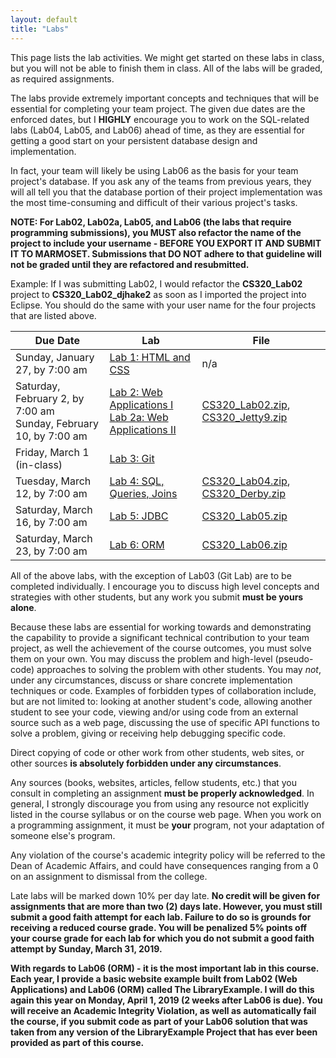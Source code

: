 ```yaml
---
layout: default
title: "Labs"
---
```


This page lists the lab activities.  We might get started on these labs in class, but you will not be able to finish them in class.  All of the labs will be graded, as required assignments.

The labs provide extremely important concepts and techniques that will be essential for completing your team project.  The given due dates are the enforced dates, but I **HIGHLY** encourage you to work on the SQL-related labs (Lab04, Lab05, and Lab06) ahead of time, as they are essential for getting a good start on your persistent database design and implementation.

In fact, your team will likely be using Lab06 as the basis for your team project's database.  If you ask any of the teams from previous years, they will all tell you that the database portion of their project implementation was the most time-consuming and difficult of their various project's tasks.

**NOTE: For Lab02, Lab02a, Lab05, and Lab06 (the labs that require programming submissions), you MUST also refactor the name of the project to include your username - BEFORE YOU EXPORT IT AND SUBMIT IT TO MARMOSET.  Submissions that DO NOT adhere to that guideline will not be graded until they are refactored and resubmitted.**

Example: If I was submitting Lab02, I would refactor the **CS320\_Lab02** project to **CS320\_Lab02\_djhake2** as soon as I imported the project into Eclipse.  You should do the same with your user name for the four projects that are listed above.

Due Date | Lab | File
---- | --- | ----
Sunday, January 27, by 7:00 am | [Lab 1: HTML and CSS](lab01.html) | n/a
Saturday, February 2, by 7:00 am<br> Sunday, February 10, by 7:00 am | [Lab 2: Web Applications I](lab02.html)<br> [Lab 2a: Web Applications II](lab02a.html) | [CS320\_Lab02.zip](CS320_Lab02.zip), [CS320\_Jetty9.zip](CS320_Jetty9.zip)
Friday, March 1 (in-class) | [Lab 3: Git](lab03.html) |
Tuesday, March 12, by 7:00 am | [Lab 4: SQL, Queries, Joins](lab04.html) |  [CS320\_Lab04.zip](CS320_Lab04.zip), [CS320\_Derby.zip](CS320_Derby.zip)
Saturday, March 16, by 7:00 am | [Lab 5: JDBC](lab05.html) | [CS320\_Lab05.zip](CS320_Lab05.zip)
Saturday, March 23, by 7:00 am | [Lab 6: ORM](lab06.html) | [CS320\_Lab06.zip](CS320_Lab06.zip)

All of the above labs, with the exception of Lab03 (Git Lab) are to be completed individually. I encourage you to discuss high level concepts and strategies with other students, but any work you submit **must be yours alone**.

Because these labs are essential for working towards and demonstrating the capability to provide a significant technical contribution to your team project, as well the achievement of the course outcomes, you must solve them on your own.  You may discuss the problem and high-level (pseudo-code) approaches to solving the problem with other students.  You may *not*, under any circumstances, discuss or share concrete implementation techniques or code.  Examples of forbidden types of collaboration include, but are not limited to: looking at another student's code, allowing another student to see your code, viewing and/or using code from an external source such as a web page, discussing the use of specific API functions to solve a problem, giving or receiving help debugging specific code.

Direct copying of code or other work from other students, web sites, or other sources **is absolutely forbidden under any circumstances**.

Any sources (books, websites, articles, fellow students, etc.) that you consult in completing an assignment **must be properly acknowledged**. In general, I strongly discourage you from using any resource not explicitly listed in the course syllabus or on the course web page. When you work on a programming assignment, it must be **your** program, not your adaptation of someone else's program.

Any violation of the course's academic integrity policy will be referred to the Dean of Academic Affairs, and could have consequences ranging from a 0 on an assignment to dismissal from the college.

Late labs will be marked down 10% per day late. **No credit will be given for assignments that are more than two (2) days late.  However, you must still submit a good faith attempt for each lab.  Failure to do so is grounds for receiving a reduced course grade.  You will be penalized 5% points off your course grade for each lab for which you do not submit a good faith attempt by Sunday, March 31, 2019.**

**With regards to Lab06 (ORM) - it is the most important lab in this course.  Each year, I provide a basic website example built from Lab02 (Web Applications) and Lab06 (ORM) called The LibraryExample.  I will do this again this year on Monday, April 1, 2019 (2 weeks after Lab06 is due).  You will receive an Academic Integrity Violation, as well as automatically fail the course, if you submit code as part of your Lab06 solution that was taken from any version of the LibraryExample Project that has ever been provided as part of this course.**